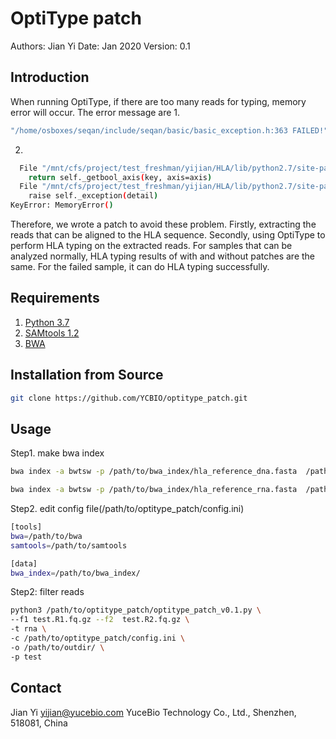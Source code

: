 # OptiType patch
Authors: Jian Yi
Date: Jan 2020
Version: 0.1

## Introduction
When running OptiType, if there are too many reads for typing, memory error will occur. The error message are 
1.
```bash
"/home/osboxes/seqan/include/seqan/basic/basic_exception.h:363 FAILED!". This error was frequently mentioned on [GitHub](https://github.com/FRED-2/OptiType/issues/71).
```
2.
```bash
  File "/mnt/cfs/project/test_freshman/yijian/HLA/lib/python2.7/site-packages/pandas/core/indexing.py", line 1869, in _getitem_axis
    return self._getbool_axis(key, axis=axis)
  File "/mnt/cfs/project/test_freshman/yijian/HLA/lib/python2.7/site-packages/pandas/core/indexing.py", line 1520, in _getbool_axis
    raise self._exception(detail)
KeyError: MemoryError()
```

Therefore, we wrote a patch to avoid these problem. Firstly, extracting the reads that can be aligned to the HLA sequence. Secondly, using OptiType to perform HLA typing on the extracted reads. For samples that can be analyzed normally, HLA typing results of with and without patches are the same. For the failed sample, it can do HLA typing successfully.

## Requirements
1.  [Python 3.7](https://www.python.org/)
2.  [SAMtools 1.2](http://www.htslib.org/)
3.  [BWA](https://github.com/lh3/bwa)


## Installation from Source

```bash
git clone https://github.com/YCBIO/optitype_patch.git
```


## Usage
Step1. make bwa index
```bash
bwa index -a bwtsw -p /path/to/bwa_index/hla_reference_dna.fasta  /path/to/optitype/data/hla_reference_dna.fasta

bwa index -a bwtsw -p /path/to/bwa_index/hla_reference_rna.fasta  /path/to/optitype/data/hla_reference_rna.fasta
```

Step2. edit config file(/path/to/optitype_patch/config.ini)
```bash
[tools]
bwa=/path/to/bwa
samtools=/path/to/samtools

[data]
bwa_index=/path/to/bwa_index/
```

Step2: filter reads
```bash
python3 /path/to/optitype_patch/optitype_patch_v0.1.py \
--f1 test.R1.fq.gz --f2  test.R2.fq.gz \
-t rna \
-c /path/to/optitype_patch/config.ini \
-o /path/to/outdir/ \
-p test
```


## Contact
Jian Yi
yijian@yucebio.com
YuceBio Technology Co., Ltd., Shenzhen, 518081, China

